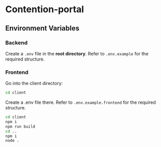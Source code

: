 # Contention-portal

## Environment Variables
### Backend
Create a `.env` file in the **root directory**. Refer to `.env.example` for the required structure.
### Frontend
Go into the client directory:
```bash
cd client
```
Create a .env file there. Refer to `.env.example.frontend` for the required structure.

```bash
cd client
npm i
npm run build
cd ..
npm i
node .
```
